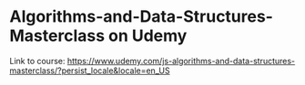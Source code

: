 # Algorithms-and-Data-Structures-Masterclass on Udemy
Link to course: https://www.udemy.com/js-algorithms-and-data-structures-masterclass/?persist_locale&locale=en_US
